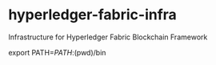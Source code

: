 # hyperledger-fabric-infra
Infrastructure for Hyperledger Fabric Blockchain Framework

 export PATH=$PATH:$(pwd)/bin
